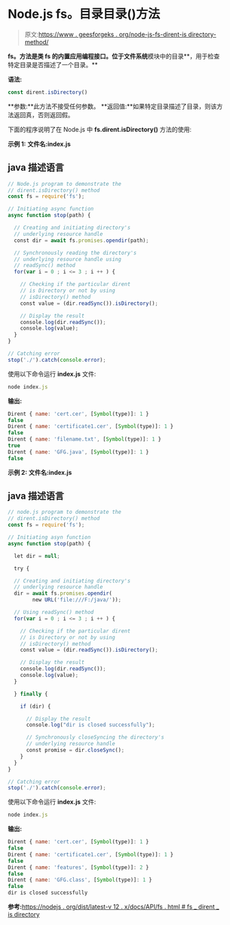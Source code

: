 # Node.js fs。目录目录()方法

> 原文:[https://www . geesforgeks . org/node-js-fs-dirent-is directory-method/](https://www.geeksforgeeks.org/node-js-fs-dirent-isdirectory-method/)

**fs。方法是类 **fs 的内置应用编程接口。位于**文件系统**模块中的目录**，用于检查特定目录是否描述了一个目录。**

**语法:**

```js
const dirent.isDirectory()
```

**参数:**此方法不接受任何参数。
**返回值:**如果特定目录描述了目录，则该方法返回真，否则返回假。

下面的程序说明了在 Node.js 中 **fs.dirent.isDirectory()** 方法的使用:

**示例 1:**
**文件名:index.js**

## java 描述语言

```js
// Node.js program to demonstrate the
// dirent.isDirectory() method
const fs = require('fs');

// Initiating async function
async function stop(path) {

  // Creating and initiating directory's
  // underlying resource handle
  const dir = await fs.promises.opendir(path);

  // Synchronously reading the directory's
  // underlying resource handle using
  // readSync() method
  for(var i = 0 ; i <= 3 ; i ++ ) {

    // Checking if the particular dirent
    // is Directory or not by using
    // isDirectory() method
    const value = (dir.readSync()).isDirectory();

    // Display the result
    console.log(dir.readSync());
    console.log(value);
  }
}

// Catching error
stop('./').catch(console.error);
```

使用以下命令运行 **index.js** 文件:

```js
node index.js
```

**输出:**

```js
Dirent { name: 'cert.cer', [Symbol(type)]: 1 }
false
Dirent { name: 'certificate1.cer', [Symbol(type)]: 1 }
false
Dirent { name: 'filename.txt', [Symbol(type)]: 1 }
true
Dirent { name: 'GFG.java', [Symbol(type)]: 1 }
false
```

**示例 2:**
**文件名:index.js**

## java 描述语言

```js
// node.js program to demonstrate the
// dirent.isDirectory() method
const fs = require('fs');

// Initiating asyn function
async function stop(path) {

  let dir = null;

  try {

  // Creating and initiating directory's
  // underlying resource handle
  dir = await fs.promises.opendir(
        new URL('file:///F:/java/'));

  // Using readSync() method
  for(var i = 0 ; i <= 3 ; i ++ ) {

    // Checking if the particular dirent
    // is Directory or not by using
    // isDirectory() method
    const value = (dir.readSync()).isDirectory();

    // Display the result
    console.log(dir.readSync());
    console.log(value);
  }

  } finally {

    if (dir) {

      // Display the result
      console.log("dir is closed successfully");

      // Synchronously closeSyncing the directory's
      // underlying resource handle
      const promise = dir.closeSync();
    }
  }
}

// Catching error
stop('./').catch(console.error);
```

使用以下命令运行 **index.js** 文件:

```js
node index.js
```

**输出:**

```js
Dirent { name: 'cert.cer', [Symbol(type)]: 1 }
false
Dirent { name: 'certificate1.cer', [Symbol(type)]: 1 }
false
Dirent { name: 'features', [Symbol(type)]: 2 }
false
Dirent { name: 'GFG.class', [Symbol(type)]: 1 }
false
dir is closed successfully
```

**参考:**[https://nodejs . org/dist/latest-v 12 . x/docs/API/fs . html # fs _ dirent _ is directory](https://nodejs.org/dist/latest-v12.x/docs/api/fs.html#fs_dirent_isdirectory)